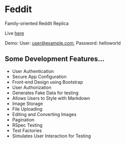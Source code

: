 # Feddit
Family-oriented Reddit Replica

Live [here](https://bloccitnb-app.herokuapp.com/)

Demo: User: user@example.com, Password: helloworld

## Some Development Features...
*   User Authentication
*   Secure App Configuration
*   Front-end Design using Bootstrap
*   User Authorization
*   Generates Fake Data for testing
*   Allows Users to Style with Markdown
*   Image Storage
*   File Uploading
*   Editing and Converting Images
*   Pagination
*   RSpec Testing
*   Test Factories
*   Simulates User Interaction for Testing